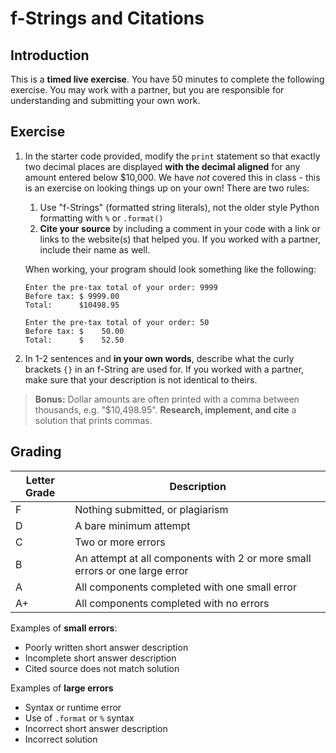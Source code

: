 # f-Strings and Citations

## Introduction
This is a **timed live exercise**. You have 50 minutes to complete the following exercise. You may work with a partner, but you are responsible for understanding and submitting your own work.

## Exercise
1. In the starter code provided, modify the `print` statement so that exactly two decimal places are displayed **with the decimal aligned** for any amount entered below $10,000. We have *not* covered this in class - this is an exercise on looking things up on your own! There are two rules:
   1. Use "f-Strings" (formatted string literals), not the older style Python formatting with `%` or `.format()`
   2. **Cite your source** by including a comment in your code with a link or links to the website(s) that helped you. If you worked with a partner, include their name as well.

    When working, your program should look something like the following:
    ```
    Enter the pre-tax total of your order: 9999
    Before tax: $ 9999.00
    Total:      $10498.95
    ```
    ```
    Enter the pre-tax total of your order: 50
    Before tax: $    50.00
    Total:      $    52.50
    ```

2. In 1-2 sentences and **in your own words**, describe what the curly brackets `{}` in an f-String are used for. If you worked with a partner, make sure that your description is not identical to theirs.

>**Bonus:** Dollar amounts are often printed with a comma between thousands, e.g. "$10,498.95". **Research, implement, and cite** a solution that prints commas.

## Grading

| Letter Grade | Description                                                                 |
| ------------ | --------------------------------------------------------------------------- |
| F            | Nothing submitted, or plagiarism                                            |
| D            | A bare minimum attempt                                                      |
| C            | Two or more errors                                                          |
| B            | An attempt at all components with 2 or more small errors or one large error |
| A            | All components completed with one small error                               |
| A+           | All components completed with no errors                                     |


Examples of **small errors**:
- Poorly written short answer description
- Incomplete short answer description
- Cited source does not match solution

Examples of **large errors**
- Syntax or runtime error
- Use of `.format` or `%` syntax
- Incorrect short answer description
- Incorrect solution